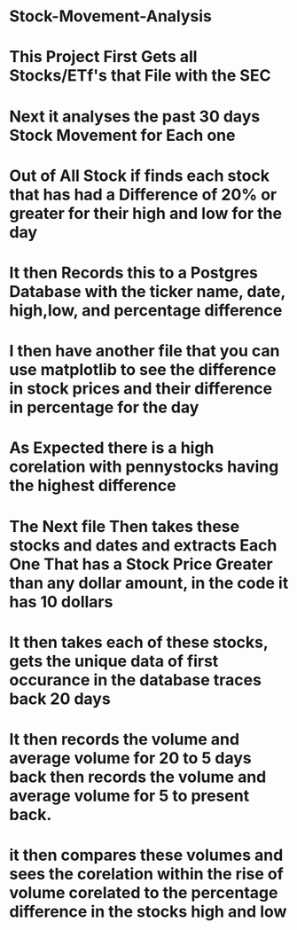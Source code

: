 # Stock-Movement-Analysis
# This Project First Gets all Stocks/ETf's that File with the SEC
# Next it analyses the past 30 days Stock Movement for Each one
# Out of All Stock if finds each stock that has had a Difference of 20% or greater for their high and low for the day
# It then Records this to a Postgres Database with the ticker name, date, high,low, and percentage difference
# I then have another file that you can use matplotlib to see the difference in stock prices and their difference in percentage for the day
# As Expected there is a high corelation with pennystocks having the highest difference
# The Next file Then takes these stocks and dates and extracts Each One That has a Stock Price Greater than any dollar amount, in the code it has 10 dollars
# It then takes each of these stocks, gets the unique data of first occurance in the database traces back 20 days
# It then records the volume and average volume for 20 to 5 days back then records the volume and average volume for 5 to present back.
# it then compares these volumes and sees the corelation within the rise of volume corelated to the percentage difference in the stocks high and low
